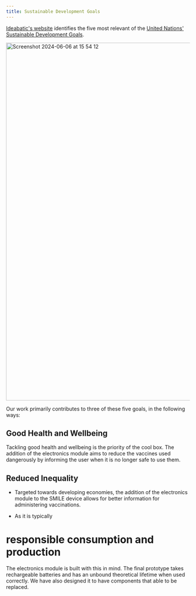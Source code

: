 ```yaml
---
title: Sustainable Development Goals
---
```





[Ideabatic's website](https://www.ideabatic.com/) identifies the five most relevant of the [United Nations' Sustainable Development Goals](https://education.nationalgeographic.org/resource/sustainable-development-goals/).  

<img width="978" alt="Screenshot 2024-06-06 at 15 54 12" src="https://github.com/Technology-for-the-Poorest-Billion/2024-ideabatic-beam/assets/98609386/503663c6-329e-45e2-bebf-eaf0806a992b">


Our work primarily contributes to three of these five goals, in the following ways:

## Good Health and Wellbeing
Tackling good health and wellbeing is the priority of the cool box. The addition of the electronics module aims to reduce the vaccines used dangerously by informing the user when it is no longer safe to use them.  

## Reduced Inequality

- Targeted towards developing economies, the addition of the electronics module to the SMILE device allows for better information for administering vaccinations.

- As it is typically 


#  responsible consumption and production

The electronics module is built with this in mind. The final prototype takes rechargeable batteries and has an unbound theoretical lifetime when used correctly. We have also designed it to have components that able to be replaced. 
